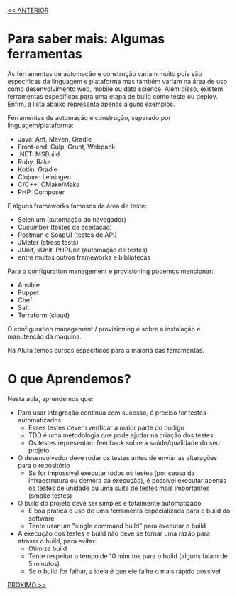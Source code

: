 [<< ANTERIOR](https://github.com/pvreboucas/integracao-continua-ci/tree/aula-02/aulas)

# Para saber mais: Algumas ferramentas



As ferramentas de automação e construção variam muito pois são especificas da linguagem e plataforma mas também variam na área de uso como desenvolvimento web, mobile ou data science. Além disso, existem ferramentas especificas para uma etapa de build como teste ou deploy. Enfim, a lista abaixo representa apenas alguns exemplos.

Ferramentas de automação e construção, separado por linguagem/plataforma:

* Java: Ant, Maven, Gradle
* Front-end: Gulp, Grunt, Webpack
* .NET: MSBuild
* Ruby: Rake
* Kotlin: Gradle
* Clojure: Leiningen
* C/C++: CMake/Make
* PHP: Composer

E alguns frameworks famosos da área de teste:

* Selenium (automação do navegador)
* Cucumber (testes de aceitação)
* Postman e SoapUI (testes de API)
* JMeter (stress tests)
* JUnit, xUnit, PHPUnit (automação de testes)
* entre muitos outros frameworks e bibliotecas

Para o configuration management e provisioning podemos mencionar:

* Ansible
* Puppet
* Chef
* Salt
* Terraform (cloud)

O configuration management / provisioning é sobre a instalação e manutenção da maquina.

Na Alura temos cursos específicos para a maioria das ferramentas.


# O que Aprendemos?



Nesta aula, aprendemos que:

* Para usar integração contínua com sucesso, é preciso ter testes automatizados
   * Esses testes devem verificar a maior parte do código
   * TDD é uma metodologia que pode ajudar na criação dos testes
   * Os testes representam feedback sobre a saúde/qualidade do seu projeto
* O desenvolvedor deve rodar os testes antes de enviar as alterações para o repositório
   * Se for impossível executar todos os testes (por causa da infraestrutura ou demora da execução), é possível executar apenas os testes de unidade ou uma suíte de testes mais importantes (smoke testes)
* O build do projeto deve ser simples e totalmente automatizado
   * É boa prática o uso de uma ferramenta especializada para o build do software
   * Tente usar um "single command build" para executar o build
* A execução dos testes e build não deve se tornar uma razão para atrasar o build, para evitar:
   * Otimize build
   * Tente respeitar o tempo de 10 minutos para o build (alguns falam de 5 minutos)
   * Se o build for falhar, a ideia é que ele falhe o mais rápido possível



[PRÓXIMO >>](https://github.com/pvreboucas/integracao-continua-ci/tree/aula-04/aulas)
